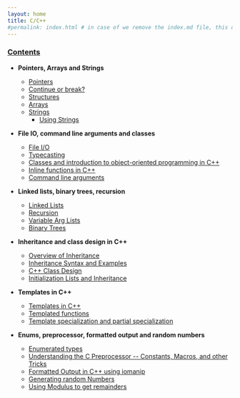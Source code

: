```yaml
---
layout: home
title: C/C++
#permalink: index.html # in case of we remove the index.md file, this doc will be the index page
---
```


<div class="row">
<div class="columnStmt" markdown="1">

### [Contents](../../README.md)

*   **Pointers, Arrays and Strings**

    -   [Pointers](./100_pointer_ref.md)
    -   [Continue or break?](./100_continue_or_break.md)
    -   [Structures](./100_struct.md)
    -   [Arrays](./100_array.md)
    -   [Strings](./100_string_using.md)
        -   [Using Strings](./00_string_using.c)

*   **File IO, command line arguments and classes**

    -   [File I/O](./100_files_manip.md)
    -   [Typecasting](./100_typecasting.md)
    -   [Classes and introduction to object-oriented programming in C++](./100_classes_oop.md)
    -   [Inline functions in C++](./100_inline_functions.md)
    -   [Command line arguments](./100_cli_args.md)

*   **Linked lists, binary trees, recursion**

    -   [Linked Lists](./100_linked_list.md)
    -   [Recursion](./100_recurse.md)
    -   [Variable Arg Lists](./100_var_arg_list.md)
    -   [Binary Trees](./100_binary_trees.md)

*   **Inheritance and class design in C++**

    -   [Overview of Inheritance](./100_inheritance.md)
    -   [Inheritance Syntax and Examples](./100_inheritance_syntax.md)
    -   [C++ Class Design](./100_class_design.md)
    -   [Initialization Lists and Inheritance](./100_initialization_lists.md)

*   **Templates in C++**

    -   [Templates in C++](./100_template_classes.md)
    -   [Templated functions](./100_templated_functions.md)
    -   [Template specialization and partial specialization](./100_template_specialization.md)

*   **Enums, preprocessor, formatted output and random numbers**

    -   [Enumerated types](./100_enums.cpp)
    -   [Understanding the C Preprocessor -- Constants, Macros, and other Tricks](./100_preprocessor.md)
    -   [Formatted Output in C++ using iomanip](./100_formatted_output.md)
    -   [Generating random Numbers](./100_random.md)
    -   [Using Modulus to get remainders](./100_modulus.md)

</div>
</div>
